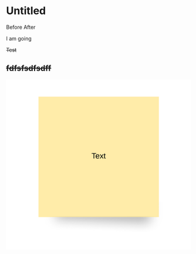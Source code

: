 # Untitled

Before After

I am going

~~Test~~

## ~~fdfsfsdfsdff~~

[![](.gitbook/assets/0.png)](https://app.lucidchart.com/documents/edit/d137ea6e-ea1c-4041-84fa-9ee8e74ce7fc/0?callback=close&name=docs&callback_type=back&v=109&s=612)





